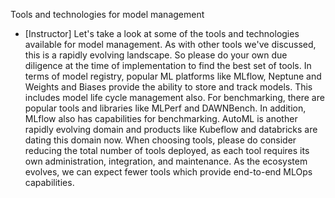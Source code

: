 Tools and technologies for model management
- [Instructor] Let's take a look at some of the tools and technologies available for model management. As with other tools we've discussed, this is a rapidly evolving landscape. So please do your own due diligence at the time of implementation to find the best set of tools. In terms of model registry, popular ML platforms like MLflow, Neptune and Weights and Biases provide the ability to store and track models. This includes model life cycle management also. For benchmarking, there are popular tools and libraries like MLPerf and DAWNBench. In addition, MLflow also has capabilities for benchmarking. AutoML is another rapidly evolving domain and products like Kubeflow and databricks are dating this domain now. When choosing tools, please do consider reducing the total number of tools deployed, as each tool requires its own administration, integration, and maintenance. As the ecosystem evolves, we can expect fewer tools which provide end-to-end MLOps capabilities.
